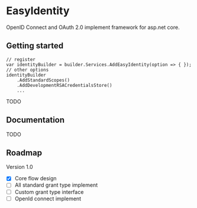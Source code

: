 ﻿# EasyIdentity

OpenID Connect and OAuth 2.0 implement framework for asp.net core.


## Getting started

```
// register 
var identityBuilder = builder.Services.AddEasyIdentity(option => { });
// other options
identityBuilder
    .AddStandardScopes()
    .AddDevelopmentRSACredentialsStore()
    ... 
```

TODO

## Documentation

TODO

## Roadmap

Version 1.0

- [x] Core flow design
- [ ] All standard grant type implement
- [ ] Custom grant type interface
- [ ] OpenId connect implement
